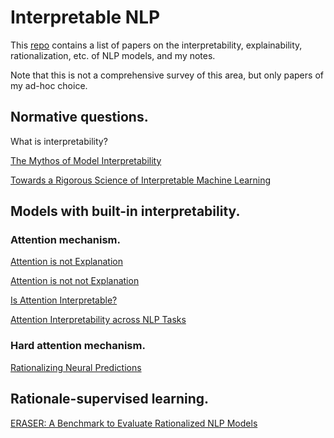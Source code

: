 # Interpretable NLP

This [repo](https://github.com/printfoo/interpretable-nlp) contains a list of papers on the interpretability, explainability, rationalization, etc. of NLP models, and my notes.

Note that this is not a comprehensive survey of this area, but only papers of my ad-hoc choice.

## Normative questions.

What is interpretability?

[The Mythos of Model Interpretability](http://www.zacklipton.com/media/papers/mythos_model_interpretability_lipton2016.pdf)

[Towards a Rigorous Science of Interpretable Machine Learning](https://arxiv.org/pdf/1702.08608.pdf)

## Models with built-in interpretability.

### Attention mechanism.

[Attention is not Explanation](https://arxiv.org/pdf/1902.10186.pdf)

[Attention is not not Explanation](https://arxiv.org/pdf/1908.04626.pdf)

[Is Attention Interpretable?](https://arxiv.org/pdf/1906.03731.pdf)

[Attention Interpretability across NLP Tasks](https://arxiv.org/pdf/1909.11218.pdf)

### Hard attention mechanism.

[Rationalizing Neural Predictions](https://arxiv.org/pdf/1606.04155.pdf)

## Rationale-supervised learning.

[ERASER: A Benchmark to Evaluate Rationalized NLP Models](https://arxiv.org/abs/1911.03429)
